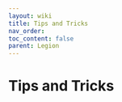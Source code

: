 ```yaml
---
layout: wiki
title: Tips and Tricks
nav_order: 
toc_content: false
parent: Legion
---
```


# Tips and Tricks

